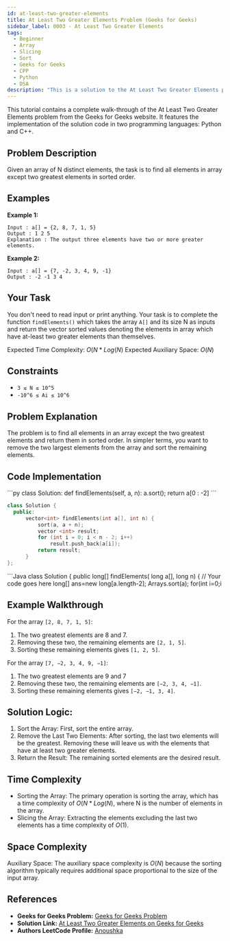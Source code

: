 ```yaml
---
id: at-least-two-greater-elements
title: At Least Two Greater Elements Problem (Geeks for Geeks)
sidebar_label: 0003 - At Least Two Greater Elements 
tags:
  - Beginner
  - Array
  - Slicing
  - Sort
  - Geeks for Geeks
  - CPP
  - Python
  - DSA
description: "This is a solution to the At Least Two Greater Elements problem on Geeks for Geeks."
---
```


This tutorial contains a complete walk-through of the At Least Two Greater Elements problem from the Geeks for Geeks website. It features the implementation of the solution code in two programming languages: Python and C++.

## Problem Description

Given an array of N distinct elements, the task is to find all elements in array except two greatest elements in sorted order.

## Examples

**Example 1:**

```
Input : a[] = {2, 8, 7, 1, 5}
Output : 1 2 5 
Explanation : The output three elements have two or more greater elements.   
```

**Example 2:**

```
Input : a[] = {7, -2, 3, 4, 9, -1}
Output : -2 -1 3 4

```

## Your Task

You don't need to read input or print anything. Your task is to complete the function `findElements()` which takes the array `A[]` and its size N as inputs and return the vector sorted values denoting the elements in array which have at-least two greater elements than themselves.


Expected Time Complexity: $O(N*Log(N)$
Expected Auxiliary Space: $O(N)$

## Constraints

* `3 ≤ N ≤ 10^5`
* `-10^6 ≤ Ai ≤ 10^6`

## Problem Explanation

The problem is to find all elements in an array except the two greatest elements and return them in sorted order. In simpler terms, you want to remove the two largest elements from the array and sort the remaining elements.

## Code Implementation

<Tabs>
  <TabItem value="Python" label="Python" default>
  <SolutionAuthor name="@iamanolive"/>
  ```py
  class Solution:
    def findElements(self, a, n):
        a.sort(); return a[0 : -2]
  ```

  </TabItem>
  <TabItem value="C++" label="C++">
  <SolutionAuthor name="@iamanolive"/>

  ```cpp
  class Solution {
    public:
        vector<int> findElements(int a[], int n) {
            sort(a, a + n);
            vector <int> result;
            for (int i = 0; i < n - 2; i++)
                result.push_back(a[i]);
            return result;
        }
};
```
  </TabItem>  
  <TabItem value="Java" label="java">
  <SolutionAuthor name="@ImmidiSivani"/>
  ```Java
  class Solution {
    public long[] findElements( long a[], long n)
    {
        // Your code goes here
        long[] ans=new long[a.length-2];
        Arrays.sort(a);
        for(int i=0;i<a.length-2;i++){
            ans[i]=a[i];
        }
        return ans;
    }
  }
  ```
  </TabItem>
</Tabs>


## Example Walkthrough

For the array `[2, 8, 7, 1, 5]`:

1. The two greatest elements are 8 and 7.
2. Removing these two, the remaining elements are `[2, 1, 5]`.
3. Sorting these remaining elements gives `[1, 2, 5]`.

For the array `[7, −2, 3, 4, 9, −1]`:
1. The two greatest elements are 9 and 7
2. Removing these two, the remaining elements are `[−2, 3, 4, −1]`.
3. Sorting these remaining elements gives `[−2, −1, 3, 4]`.


## Solution Logic:

1. Sort the Array: First, sort the entire array.
2. Remove the Last Two Elements: After sorting, the last two elements will be the greatest. Removing these will leave us with the elements that have at least two greater elements.
3. Return the Result: The remaining sorted elements are the desired result.

## Time Complexity

* Sorting the Array: The primary operation is sorting the array, which has a time complexity of $O(N*Log(N)$, where N is the number of elements in the array.
* Slicing the Array: Extracting the elements excluding the last two elements has a time complexity of $O(1)$.


## Space Complexity

Auxiliary Space: The auxiliary space complexity is $O(N)$ because the sorting algorithm typically requires additional space proportional to the size of the input array.


## References

- **Geeks for Geeks Problem:** [Geeks for Geeks Problem](https://www.geeksforgeeks.org/problems/at-least-two-greater-elements4625/1?page=1&difficulty=School&sortBy=difficulty)
- **Solution Link:** [At Least Two Greater Elements on Geeks for Geeks](https://www.geeksforgeeks.org/problems/at-least-two-greater-elements4625/1?page=1&difficulty=School&sortBy=difficulty)
- **Authors LeetCode Profile:** [Anoushka](https://www.geeksforgeeks.org/user/iamanolive/)
